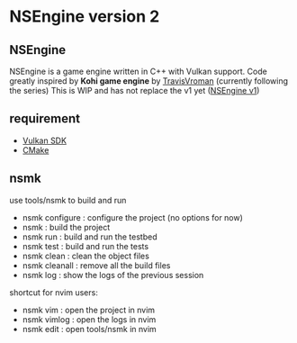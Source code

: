 # NSEngine version 2

## NSEngine

NSEngine is a game engine written in C++ with Vulkan support.
Code greatly inspired by **Kohi game engine** by [TravisVroman](https://www.youtube.com/@TravisVroman) (currently following the series)
This is WIP and has not replace the v1 yet ([NSEngine v1](https://github.com/ClementChambard/NSEngine))

## requirement

- [Vulkan SDK](https://vulkan.lunarg.com/sdk/home/)
- [CMake](https://cmake.org/)

## nsmk

use tools/nsmk to build and run

- nsmk configure : configure the project (no options for now)
- nsmk : build the project
- nsmk run : build and run the testbed
- nsmk test : build and run the tests
- nsmk clean : clean the object files
- nsmk cleanall : remove all the build files
- nsmk log : show the logs of the previous session

shortcut for nvim users:

- nsmk vim : open the project in nvim
- nsmk vimlog : open the logs in nvim
- nsmk edit : open tools/nsmk in nvim

